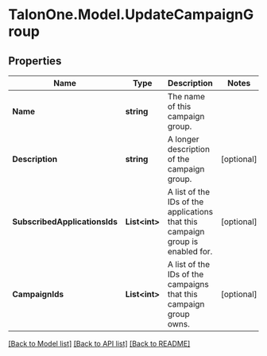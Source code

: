 # TalonOne.Model.UpdateCampaignGroup
## Properties

Name | Type | Description | Notes
------------ | ------------- | ------------- | -------------
**Name** | **string** | The name of this campaign group. | 
**Description** | **string** | A longer description of the campaign group. | [optional] 
**SubscribedApplicationsIds** | **List&lt;int&gt;** | A list of the IDs of the applications that this campaign group is enabled for. | [optional] 
**CampaignIds** | **List&lt;int&gt;** | A list of the IDs of the campaigns that this campaign group owns. | [optional] 

[[Back to Model list]](../README.md#documentation-for-models) [[Back to API list]](../README.md#documentation-for-api-endpoints) [[Back to README]](../README.md)

